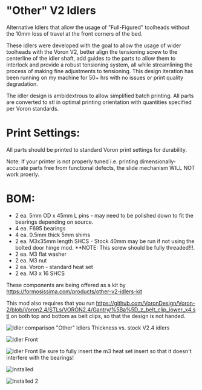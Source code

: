 # "Other" V2 Idlers
 Alternative Idlers that allow the usage of "Full-Figured" toolheads without the 10mm loss of travel at the front corners of the bed.

These idlers were developed with the goal to allow the usage of wider toolheads with the Voron V2, better align the tensioning screw to the centerline of the idler shaft, add guides to the parts to allow them to interlock and provide a robust tensioning system, all while streamlining the process of making fine adjustments to tensioning. 
This design iteration has been running on my machine for 50+ hrs with no issues or print quality degradation.  

The idler design is ambidextrous to allow simplified batch printing. All parts are converted to stl in optimal printing orientation with quantities specified per Voron standards.

# Print Settings:
All parts should be printed to standard Voron print settings for durability.

Note: If your printer is not properly tuned i.e. printing dimensionally-accurate parts free from functional defects, the slide mechanism WILL NOT work proerly. 

# BOM:
- 2 ea. 5mm OD x 45mm L pins - may need to be polished down to fit the bearings depending on source. 
- 4 ea. F695 bearings
- 4 ea. 0.5mm thick 5mm shims
- 2 ea. M3x35mm length SHCS - Stock 40mm may be run if not using the bolted door hinge mod. **NOTE: This screw should be fully threaded!!!.  
- 2 ea. M3 flat washer
- 2 ea. M3 nut
- 2 ea. Voron - standard heat set
- 2 ea. M3 x 16 SHCS

These components are being offered as a kit by https://formosissima.com/products/other-v2-idlers-kit

This mod also requires that you run https://github.com/VoronDesign/Voron-2/blob/Voron2.4/STLs/VORON2.4/Gantry/%5Ba%5D_z_belt_clip_lower_x4.stl
on both top and bottom as belt clips, so that the design is not handed. 

![Idler comparison](images/comparison.png)
"Other" Idlers Thickness vs. stock V2.4 idlers

![Idler Front](images/front.png)

![Idler Front](images/heatset.png)
Be sure to fully insert the m3 heat set insert so that it doesn't interfere with the bearings!

![Installed](images/Installed.png)

![Installed 2](images/Installed2.png)


